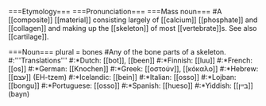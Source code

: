 ===Etymology===
===Pronunciation===
===Mass noun===
#A [[composite]] [[material]] consisting largely of [[calcium]] [[phosphate]] and [[collagen]] and making up the [[skeleton]] of most [[vertebrate]]s. See also [[cartilage]]. 

===Noun===
plural = bones
#Any of the bone parts of a skeleton.
#:'''Translations'''
#:*Dutch: [[bot]], [[been]]
#:*Finnish: [[luu]]
#:*French: [[os]]
#:*German: [[Knochen]]
#:*Greek: [[οστούν]], [[κόκαλο]]
#:*Hebrew: [[עצם]] (EH-tzem)
#:*Icelandic: [[bein]]
#:*Italian: [[osso]]
#:*Lojban: [[bongu]]
#:*Portuguese: [[osso]]
#:*Spanish: [[hueso]]
#:*Yiddish: [[בּײן]] (bayn)